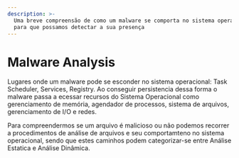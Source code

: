 ```yaml
---
description: >-
  Uma breve compreensão de como um malware se comporta no sistema operacional
  para que possamos detectar a sua presença
---
```


# Malware Analysis

Lugares onde um malware pode se esconder no sistema operacional: Task Scheduler, Services, Registry. Ao conseguir persistencia dessa forma o malware passa a ecessar recursos do Sistema Operacional como gerenciamento de memória, agendador de processos, sistema de arquivos, gerenciamento de I/O e  redes.

Para compreendermos se um arquivo é malicioso ou não podemos recorrer a procedimentos de análise de arquivos e seu comportamteno no sistema operacional, sendo que estes caminhos podem categorizar-se entre Análise Estatica e Análise Dinâmica.



